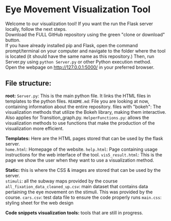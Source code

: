 # Eye Movement Visualization Tool

Welcome to our visualization tool! If you want the run the Flask server locally, follow the next steps.
<br>
Download the FULL GitHub repository using the green "clone or download" button.
<br>
If you have already installed pip and Flask, open the command prompt/terminal on your computer and navigate to the folder where the tool is located (it should have the same name as this repository.) Then, run Server.py using `python Server.py` or other Python execution method.
<br>
Open the webpage on http://127.0.0.1:5000/ in your preferred browser.

## File structure:
**root:**
`Server.py`: This is the main python file. It links the HTML files in templates to the python files.
`README.md`: File you are looking at now, containing information about the entire repository.
files with "bokeh": The visualization methods that utilize the Bokeh library, making them interactive. Also applies for Transition_graph.py.
`HelperFunctions.py`: allows the visualization methods to use functions that make the production of the visualization more efficient.

**Templates:** Here are the HTML pages stored that can be used by the flask server.  
`home.html`: Homepage of the website.
`help.html`: Page containing usage instructions for the web interface of the tool.
`vis5_result.html`: This is the page we show the user when they want to use a visualization method.

**Static:** this is where the CSS & images are stored that can be used by the server.  
`stimuli`: all the subway maps provided by the course
`all_fixation_data_cleaned_up.csv`: main dataset that contains data pertaining the eye movement on the stimuli. This was provided by the course.
`cars.csv`: test data file to ensure the code properly runs
`main.css`: styling sheet for the web design

**Code snippets visualization tools:** tools that are still in progress.
